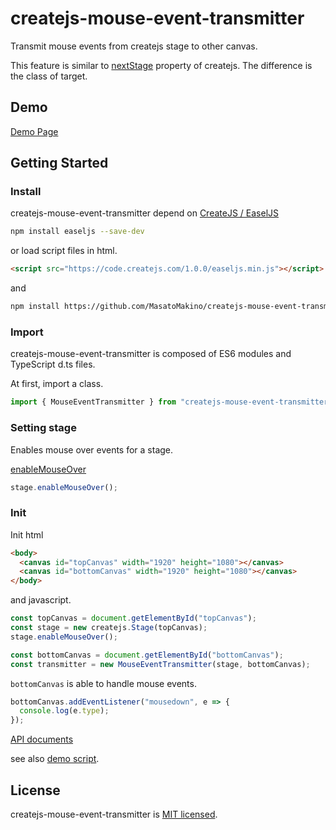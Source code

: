 # createjs-mouse-event-transmitter

Transmit mouse events from createjs stage to other canvas.

This feature is similar to [nextStage](https://createjs.com/docs/easeljs/classes/Stage.html#property_nextStage) property of createjs. The difference is the class of target. 

## Demo

[Demo Page](https://masatomakino.github.io/createjs-mouse-event-transmitter/demo/)

## Getting Started

### Install

createjs-mouse-event-transmitter depend on [CreateJS / EaselJS](https://github.com/CreateJS/EaselJS)

```bash
npm install easeljs --save-dev
```

or load script files in html.

```html
<script src="https://code.createjs.com/1.0.0/easeljs.min.js"></script>
```

and

```bash
npm install https://github.com/MasatoMakino/createjs-mouse-event-transmitter.git --save-dev
```

### Import

createjs-mouse-event-transmitter is composed of ES6 modules and TypeScript d.ts files.

At first, import a class.

```js
import { MouseEventTransmitter } from "createjs-mouse-event-transmitter";
```

### Setting stage

Enables mouse over events for a stage.

[enableMouseOver](https://createjs.com/docs/easeljs/classes/Stage.html#method_enableMouseOver)

```js
stage.enableMouseOver();
```

### Init

Init html

```html
<body>
  <canvas id="topCanvas" width="1920" height="1080"></canvas>
  <canvas id="bottomCanvas" width="1920" height="1080"></canvas>
</body>
```

and javascript.

```js
const topCanvas = document.getElementById("topCanvas");
const stage = new createjs.Stage(topCanvas);
stage.enableMouseOver();

const bottomCanvas = document.getElementById("bottomCanvas");
const transmitter = new MouseEventTransmitter(stage, bottomCanvas);
```

`bottomCanvas` is able to handle mouse events.

```js
bottomCanvas.addEventListener("mousedown", e => {
  console.log(e.type);
});
```

[API documents](https://masatomakino.github.io/createjs-mouse-event-transmitter/api/index.html)

see also [demo script](https://masatomakino.github.io/createjs-mouse-event-transmitter/demo/main.js).

## License

createjs-mouse-event-transmitter is [MIT licensed](LICENSE).
